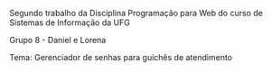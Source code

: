 Segundo trabalho da Disciplina Programação para Web do curso de Sistemas de Informação da UFG

Grupo 8 - Daniel e Lorena

Tema: Gerenciador de senhas para guichês de atendimento